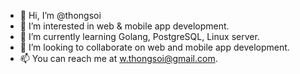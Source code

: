 - 👋 Hi, I’m @thongsoi
- 👀 I’m interested in web & mobile app development.
- 🌱 I’m currently learning Golang, PostgreSQL, Linux server.
- 💞️ I’m looking to collaborate on web and mobile app development.
- 📫 You can reach me at w.thongsoi@gmail.com.

<!---
thongsoi/thongsoi is a ✨ special ✨ repository because its `README.md` (this file) appears on your GitHub profile.
You can click the Preview link to take a look at your changes.
--->

